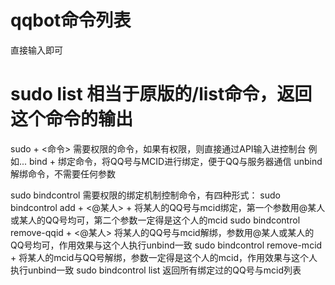 # qqbot命令列表
 直接输入即可

  # sudo list        相当于原版的/list命令，返回这个命令的输出
   sudo + <命令>    需要权限的命令，如果有权限，则直接通过API输入进控制台  例如<whitelist add><whitelist list>...
   bind + <MCID>    绑定命令，将QQ号与MCID进行绑定，便于QQ与服务器通信
   unbind           解绑命令，不需要任何参数


   sudo bindcontrol 需要权限的绑定机制控制命令，有四种形式：
      sudo bindcontrol add + <@某人> + <MCID>  将某人的QQ号与mcid绑定，第一个参数用@某人或某人的QQ号均可，第二个参数一定得是这个人的mcid
      sudo bindcontrol remove-qqid + <@某人>   将某人的QQ号与mcid解绑，参数用@某人或某人的QQ号均可，作用效果与这个人执行unbind一致
      sudo bindcontrol remove-mcid + <MCID>    将某人的mcid与QQ号解绑，参数一定得是这个人的mcid，作用效果与这个人执行unbind一致
      sudo bindcontrol list                    返回所有绑定过的QQ号与mcid列表
